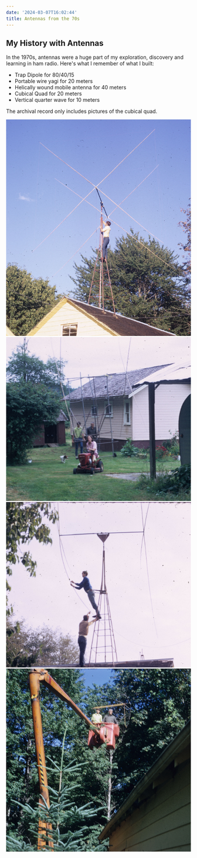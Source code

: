```yaml
---
date: '2024-03-07T16:02:44'
title: Antennas from the 70s
---
```


## My History with Antennas
In the 1970s, antennas were a huge part of my exploration, discovery and learning in ham radio.   Here's what I remember of what I built: 

- Trap Dipole for 80/40/15
- Portable wire yagi for 20 meters
- Helically wound mobile antenna for 40 meters
- Cubical Quad for 20 meters
- Vertical quarter wave for 10 meters

The archival record only includes pictures of the cubical quad. 

![pasted_image.png](/static/pasted_image_0001.png)![pasted_image001.png](/static/pasted_image001.png)![pasted_image002.png](/static/pasted_image002.png)![pasted_image003.png](/static/pasted_image003.png)

